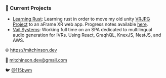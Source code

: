 ### 📌 Current Projects
- [Learning Rust](https://github.com/bmitchinson/learning-rust): Learning rust in order to move my old unity [VRJPG Project](https://github.com/bmitchinson/vr-jpg-viewer) to an aFrame XR web app. Progress notes available [here](https://www.notion.so/bmitchinson/JPGVR-Viewer-5136ef4d51744e73936bb9b1b549b246).
- [Vail Systems](https://www.vailsys.com/): Working full time on an SPA dedicated to multilingual audio generation for IVRs. Using React, GraqhQL, KnexJS, NestJS, and AWS.

🌐 https://mitchinson.dev

💌 mitchinson.dev@gmail.com

🐦 [@115bwm](https://twitter.com/115bwm)
